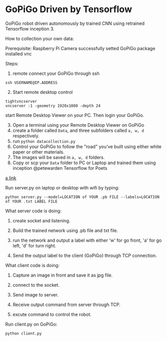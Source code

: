 # GoPiGo Driven by Tensorflow
GoPiGo robot driven autonomously by trained CNN using retrained Tensorflow inception 3.

How to collection your own data:

Prerequisite:
Raspberry Pi Camera successfully setted
GoPiGo package installed
vnc

Steps:
1. remote connect your GoPiGo through ssh
```
ssh USERNAME@IP.ADDRESS
```

2. Start remote desktop control
```
tightvncserver
vncserver :1 -geometry 1920x1080 -depth 24
```
start Remote Desktop Viewer on your PC. Then login your GoPiGo.

3. Open a terminal using your Remote Desktop Viewer on GoPiGo
4. create a folder called ```Data```, and three subfolders called ```a, w, d``` respectively.
5. run ```python datacollection.py```
6. Control your GoPiGo to follow the "road" you've built using either white paper or other materials.
7. The images will be saved in ```a, w, d``` folders. 
8. Copy or scp your ```Data``` folder to PC or Laptop and trained them using inception @petewarden  Tensorflow for Poets 

[a link](https://petewarden.com/2016/02/28/tensorflow-for-poets/)


Run server.py on laptop or desktop with wifi by typing:
```
python server.py --model=LOCATION of YOUR .pb FILE --labels=LOCATION of YOUR .txt LABEL FILE
```   
What server code is doing:

1. create socket and listening. 

2. Build the trained network using .pb file and txt file.

3. run the network and output a label with either 'w' for go front, 'a' for go left, 'd' for turn right.

4. Send the output label to the client (GoPiGo) through TCP connection.

What client code is doing:

1. Capture an image in front and save it as jpg file. 

2. connect to the socket.

3. Send image to server.

4. Receive output command from server through TCP.

5. excute command to control the robot.

Run client.py on GoPiGo:
```
python client.py
```

